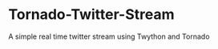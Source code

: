 Tornado-Twitter-Stream
======================

A simple real time twitter stream using Twython and Tornado

